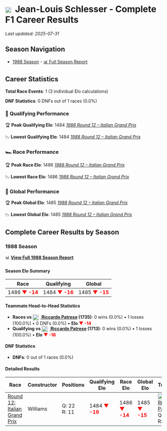 # <img src="https://upload.wikimedia.org/wikipedia/commons/c/c3/Flag_of_France.svg" alt="France" width="20" height="auto" style="vertical-align: middle; margin-right: 5px;" onerror="this.outerHTML='🇫🇷'; this.style.marginRight='5px';"/> Jean-Louis Schlesser - Complete F1 Career Results

*Last updated: 2025-07-31*

## Season Navigation

- [1988 Season](#1988-season) - [📊 Full Season Report](../seasons/1988-season-report)

## Career Statistics

**Total Race Events**: 1 (3 individual Elo calculations)

**DNF Statistics**: 0 DNFs out of 1 races (0.0%)

### 🏁 Qualifying Performance

🏆 **Peak Qualifying Elo**: 1484
   *[1988 Round 12 – Italian Grand Prix](../seasons/1988-season-report#round-12-italian-grand-prix)*

📉 **Lowest Qualifying Elo**: 1484
   *[1988 Round 12 – Italian Grand Prix](../seasons/1988-season-report#round-12-italian-grand-prix)*

### 🏎️ Race Performance

🏆 **Peak Race Elo**: 1486
   *[1988 Round 12 – Italian Grand Prix](../seasons/1988-season-report#round-12-italian-grand-prix)*

📉 **Lowest Race Elo**: 1486
   *[1988 Round 12 – Italian Grand Prix](../seasons/1988-season-report#round-12-italian-grand-prix)*

### 🌟 Global Performance

🏆 **Peak Global Elo**: 1485
   *[1988 Round 12 – Italian Grand Prix](../seasons/1988-season-report#round-12-italian-grand-prix)*

📉 **Lowest Global Elo**: 1485
   *[1988 Round 12 – Italian Grand Prix](../seasons/1988-season-report#round-12-italian-grand-prix)*


## Complete Career Results by Season

### 1988 Season

📊 **[View Full 1988 Season Report](../seasons/1988-season-report)**

#### Season Elo Summary

| Race | Qualifying | Global |
|------|------------|--------|
| 1486 **<span style="color: red;">▼ -14</span>** | 1484 **<span style="color: red;">▼ -16</span>** | 1485 **<span style="color: red;">▼ -15</span>** |

#### Teammate Head-to-Head Statistics

- **Races vs [<img src="https://upload.wikimedia.org/wikipedia/commons/0/03/Flag_of_Italy.svg" alt="Italy" width="20" height="auto" style="vertical-align: middle; margin-right: 5px;" onerror="this.outerHTML='🇮🇹'; this.style.marginRight='5px';"/> Riccardo Patrese](riccardo-patrese) (1735)**: 0 wins (0.0%) • 1 losses (100.0%) • 0 DNFs (0.0%) • **Elo **<span style="color: red;">▼ -14</span>****
- **Qualifying vs [<img src="https://upload.wikimedia.org/wikipedia/commons/0/03/Flag_of_Italy.svg" alt="Italy" width="20" height="auto" style="vertical-align: middle; margin-right: 5px;" onerror="this.outerHTML='🇮🇹'; this.style.marginRight='5px';"/> Riccardo Patrese](riccardo-patrese) (1713)**: 0 wins (0.0%) • 1 losses (100.0%) • **Elo <span style="color: red;">▼ -16</span>**


#### DNF Statistics

- **DNFs**: 0 out of 1 races (0.0%)

#### Detailed Results

| Race | Constructor | Positions | Qualifying Elo | Race Elo | Global Elo | Teammate |
|------|-------------|-----------|----------------|----------|------------|----------|
| [Round 12: Italian Grand Prix](../seasons/1988-season-report#round-12-italian-grand-prix) | Williams | Q: 22<br/>R: 11 | 1484 **<span style="color: red;">▼ -16</span>** | 1486 **<span style="color: red;">▼ -14</span>** | 1485 **<span style="color: red;">▼ -15</span>** | [<img src="https://upload.wikimedia.org/wikipedia/commons/0/03/Flag_of_Italy.svg" alt="Italy" width="20" height="auto" style="vertical-align: middle; margin-right: 5px;" onerror="this.outerHTML='🇮🇹'; this.style.marginRight='5px';"/> Riccardo Patrese](riccardo-patrese)<br/>Q: 10<br/>R: 7 |

